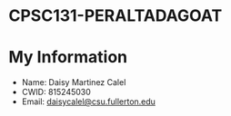 # CPSC131-PERALTADAGOAT

# My Information

* Name: Daisy Martinez Calel
* CWID: 815245030
* Email: daisycalel@csu.fullerton.edu